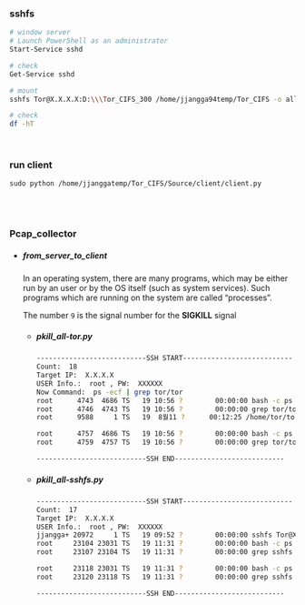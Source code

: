 ### sshfs 

```bash
# window server
# Launch PowerShell as an administrator
Start-Service sshd

# check
Get-Service sshd

# mount
sshfs Tor@X.X.X.X:D:\\\Tor_CIFS_300 /home/jjangga94temp/Tor_CIFS -o allow_other,umask=000,reconnect,nonempty

# check
df -hT
```

<br/>

### run client

```
sudo python /home/jjanggatemp/Tor_CIFS/Source/client/client.py
```

<br/>

<br/>

### Pcap_collector

- ##### from_server_to_client

  In an operating system, there are many programs, which may be either run by an user or by the OS itself (such as system services). Such programs which are running on the system are called “processes”.

  The number `9` is the signal number for the **SIGKILL** signal

  - ##### pkill_all-tor.py

    ````bash
    ---------------------------SSH START---------------------------
    Count:  18
    Target IP:  X.X.X.X
    USER Info.:  root , PW:  XXXXXX
    Now Command:  ps -ecf | grep tor/tor
    root      4743  4686 TS   19 10:56 ?        00:00:00 bash -c ps -ecf | grep tor/tor
    root      4746  4743 TS   19 10:56 ?        00:00:00 grep tor/tor
    root      9588     1 TS   19  8월11 ?      00:12:25 /home/tor/tor-browser_en-US/Browser/TorBrowser/Tor/tor -f -
    
    root      4757  4686 TS   19 10:56 ?        00:00:00 bash -c ps -ecf | grep tor/tor
    root      4759  4757 TS   19 10:56 ?        00:00:00 grep tor/tor
    
    ---------------------------SSH END---------------------------
    ````

  - ##### pkill_all-sshfs.py

    ```bash
    ---------------------------SSH START---------------------------
    Count:  17
    Target IP:  X.X.X.X
    USER Info.:  root , PW:  XXXXXX
    jjangga+ 20972     1 TS   19 09:52 ?        00:00:00 sshfs Tor@X.X.X.X:D:\Tor_CIFS_300 /home/jjanggaXXXX/Tor_CIFS -o allow_other,umask=000,reconnect,nonempty
    root     23104 23031 TS   19 11:31 ?        00:00:00 bash -c ps -ecf | grep sshfs
    root     23107 23104 TS   19 11:31 ?        00:00:00 grep sshfs
    
    root     23118 23031 TS   19 11:31 ?        00:00:00 bash -c ps -ecf | grep sshfs
    root     23120 23118 TS   19 11:31 ?        00:00:00 grep sshfs
    
    ---------------------------SSH END---------------------------
    ```


